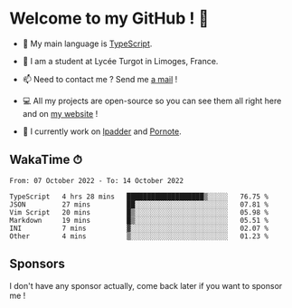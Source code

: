 # Welcome to my GitHub ! 🌃

- 🔭 My main language is [TypeScript](https://www.typescriptlang.org/).

- 🌱 I am a student at Lycée Turgot in Limoges, France.

- 📫 Need to contact me ? Send me <a href="mailto:mikkel@milescode.dev">a mail</a> !

- 💻 All my projects are open-source so you can see them all right here and on <a href="https://www.vexcited.ml">my website</a> !

- 👀 I currently work on [lpadder](https://github.com/Vexcited/lpadder) and [Pornote](https://github.com/Vexcited/Pornote).

## WakaTime ⏱

<!--START_SECTION:waka-->

```text
From: 07 October 2022 - To: 14 October 2022

TypeScript   4 hrs 28 mins   ███████████████████▒░░░░░   76.75 %
JSON         27 mins         ██░░░░░░░░░░░░░░░░░░░░░░░   07.81 %
Vim Script   20 mins         █▒░░░░░░░░░░░░░░░░░░░░░░░   05.98 %
Markdown     19 mins         █▒░░░░░░░░░░░░░░░░░░░░░░░   05.51 %
INI          7 mins          ▓░░░░░░░░░░░░░░░░░░░░░░░░   02.07 %
Other        4 mins          ▒░░░░░░░░░░░░░░░░░░░░░░░░   01.23 %
```

<!--END_SECTION:waka-->

## Sponsors

I don't have any sponsor actually, come back later if you want to sponsor me !
